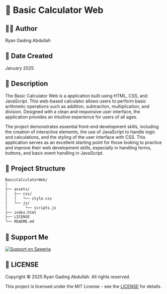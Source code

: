# 🧮 Basic Calculator Web

## 👨‍💻 Author

Ryan Gading Abdullah

## 📅 Date Created

January 2025

## 📄 Description

The Basic Calculator Web is a application built using HTML, CSS, and JavaScript. This web-based calculator allows users to perform basic arithmetic operations such as addition, subtraction, multiplication, and division. Designed with a clean and responsive user interface, the application provides an intuitive experience for users of all ages.

The project demonstrates essential front-end development skills, including the creation of interactive elements, the use of JavaScript to handle logic and calculations, and the styling of the user interface with CSS. This application serves as an excellent starting point for those looking to practice and improve their web development skills, especially in handling forms, buttons, and basic event handling in JavaScript.

## 📁 Project Structure

```bash
BasicCalculatorWeb/
│
├── assets/
│   ├── css/
│   │   └── style.css
│   └── js/
│        └── scripts.js
├── index.html
├── LICENSE
└── README.md
```

## 💖 Support Me

<a href="https://saweria.co/RyanGA09" target="_blank">
   <img src="https://img.shields.io/badge/Saweria-Support-orange?logo=saweria&style=for-the-badge" alt="Support on Saweria" />
</a>

## 📜 LICENSE

Copyright &copy; 2025 Ryan Gading Abdullah. All rights reserved.

This project is licensed under the MIT License - see the [LICENSE](LICENSE) for details.

